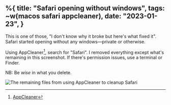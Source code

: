 %{
    title: "Safari opening without windows",
    tags: ~w(macos safari appcleaner),
    date: "2023-01-23",
}
---
This is one of those, "I don't know why it broke but here's what fixed it". Safari started opening without any windows—private or otherwise.

Using AppCleaner[^1], search for "Safari". I removed everything except what's remaining in this screenshot. If there's permission issues, use a terminal or Finder.

NB: Be _wise_ in what you delete.

![The remaining files from using AppCleaner to cleanup Safari](/images/notes/appcleaner-safari.png)

[^1]: [AppCleaner](https://freemacsoft.net/appcleaner/)
